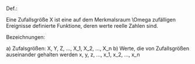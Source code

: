 

Def.:

Eine Zufallsgröße X ist eine auf dem Merkmalsraum \Omega zufälligen Ereignisse definierte Funktione, deren werte reelle Zahlen sind.

Bezeichnungen:

a) Zufalsgrößen: X, Y, Z, ..., X_1, X_2, ..., X_n
b) Werte, die von Zufallsgrößen auseinander gehalten werden x, y, z, ..., x_1, x_2, ..., x_n
